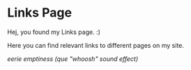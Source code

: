 # Links Page

Hej, you found my Links page. :)

Here you can find relevant links to different pages on my site.

_eerie emptiness (que "whoosh" sound effect)_
